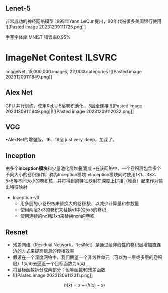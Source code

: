 ## Lenet-5
非常成功的神经网络模型 1998年Yann LeCun提出，90年代被很多美国银行使用
![[Pasted image 20231209111725.png]]

手写字体库 MNIST 错误率0.95%

# ImageNet Contest ILSVRC
ImageNet, 15,000,000 images, 22,000 categories
![[Pasted image 20231209111849.png]]
## Alex Net
GPU 并行训练，使用ReLU
5层卷积池化，3层全连接 ![[Pasted image 20231209111949.png]]![[Pasted image 20231209112032.png]]
## VGG
▪AlexNet的增强版，16、19层
just very deep，加深了。

## Inception
由多个**inception模块**和少量池化层堆叠而成
▪在该网络中，一个卷积层包含多个不同大小的卷积操作，称为Inception模块
▪Inception模块同时使用1×1、3×3、5×5等不同大小的卷积核，并将得到的特征映射在深度上拼接（堆叠）起来作为输出特征映射

- Inception-v3
	- 用多层的小卷积核来替换大的卷积核，以减少计算量和参数量
	- 使用两层3x3的卷积来替换v1中的5x5的卷积
	- 使用连续的nx1和1xn来替换nxn的卷积
 
## Resnet
- 残差网络（Residual Network，ResNet）是通过给非线性的卷积层增加直连边的方式来提高信息的传播效率
- 假设在一个深度网络中，我们期望一个非线性单元（可以为一层或多层的卷积层）f(x,θ)去逼近一个目标函数为h(x)
- 将目标函数拆分成两部分：恒等函数和残差函数
- ![[Pasted image 20231209112311.png]]

$$h(x)=x + (h(x)-x) $$
